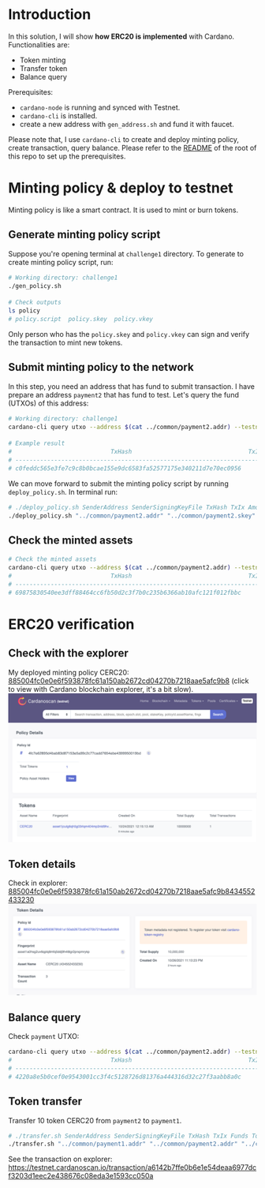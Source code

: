 # Introduction
In this solution, I will show **how ERC20 is implemented** with Cardano.
Functionalities are:
- Token minting
- Transfer token
- Balance query

Prerequisites:
- `cardano-node` is running and synced with Testnet.
- `cardano-cli` is installed.
- create a new address with `gen_address.sh` and fund it with faucet.

Please note that, I use `cardano-cli` to create and deploy minting policy, create transaction, query balance. Please refer to the [README](../README.md) of the root of this repo to set up the prerequisites.

# Minting policy & deploy to testnet
Minting policy is like a smart contract. It is used to mint or burn tokens.
## Generate minting policy script
Suppose you're opening terminal at `challenge1` directory. To generate to create minting policy script, run:
```bash
# Working directory: challenge1
./gen_policy.sh

# Check outputs
ls policy
# policy.script  policy.skey  policy.vkey
```
Only person who has the `policy.skey` and `policy.vkey` can sign and verify the transaction to mint new tokens.

## Submit minting policy to the network
In this step, you need an address that has fund to submit transaction. I have prepare an address `payment2` that has fund to test. Let's query the fund (UTXOs) of this address:

```bash
# Working directory: challenge1
cardano-cli query utxo --address $(cat ../common/payment2.addr) --testnet-magic 1097911063

# Example result
#                            TxHash                                 TxIx        Amount
# --------------------------------------------------------------------------------------
# c0feddc565e3fe7c9c8b0bcae155e9dc6583fa52577175e340211d7e70ec0956     0        1000000000 lovelace + TxOutDatumHashNone
```

We can move forward to submit the minting policy script by running `deploy_policy.sh`. In terminal run:
```bash
# ./deploy_policy.sh SenderAddress SenderSigningKeyFile TxHash TxIx Amount_lovelace
./deploy_policy.sh "../common/payment2.addr" "../common/payment2.skey" c0feddc565e3fe7c9c8b0bcae155e9dc6583fa52577175e340211d7e70ec0956 0 1000000000
```

## Check the minted assets
```bash
# Check the minted assets
cardano-cli query utxo --address $(cat ../common/payment2.addr) --testnet-magic 1097911063
#                            TxHash                                 TxIx        Amount
# --------------------------------------------------------------------------------------
# 69875830540ee3dff88464cc6fb50d2c3f7b0c235b6366ab10afc121f012fbbc     0        999818307 lovelace + 10000000 885004fc0e0e6f593878fc61a150ab2672cd04270b7218aae5afc9b8.CERC20 + TxOutDatumHashNone
```

# ERC20 verification
## Check with the explorer
My deployed minting policy CERC20: [885004fc0e0e6f593878fc61a150ab2672cd04270b7218aae5afc9b8](https://testnet.cardanoscan.io/tokenPolicy/885004fc0e0e6f593878fc61a150ab2672cd04270b7218aae5afc9b8) (click to view with Cardano blockchain explorer, it's a bit slow).
![](../img/Screen%20Shot%202021-10-24%20at%2000.24.04.png)

## Token details
Check in explorer: 
[885004fc0e0e6f593878fc61a150ab2672cd04270b7218aae5afc9b8434552433230](https://testnet.cardanoscan.io/token/885004fc0e0e6f593878fc61a150ab2672cd04270b7218aae5afc9b8434552433230?address=addr_test1vzdxjtkg5p9wphgnezpjpvdd496p0w7rs5lfhy8atjwh94cf34m4l)
![](../img/Screen%20Shot%202021-10-27%20at%2001.02.40.png)
## Balance query
Check `payment` UTXO:
```bash
cardano-cli query utxo --address $(cat ../common/payment2.addr) --testnet-magic 1097911063
#                            TxHash                                 TxIx        Amount
# --------------------------------------------------------------------------------------
# 4220a8e5b0cef0e9543001cc3f4c5128726d81376a444316d32c27f3aabb8a0c     1        989640002 lovelace + 9999999 885004fc0e0e6f593878fc61a150ab2672cd04270b7218aae5afc9b8.CERC20 + TxOutDatumHashNone
```

## Token transfer
Transfer 10 token CERC20 from `payment2` to `payment1`.
```bash
# ./transfer.sh SenderAddress SenderSigningKeyFile TxHash TxIx Funds TotalToken PolicyId TransferTokenAmount
./transfer.sh "../common/payment1.addr" "../common/payment2.addr" "../common/payment2.skey" 4220a8e5b0cef0e9543001cc3f4c5128726d81376a444316d32c27f3aabb8a0c 1 989640002 9999999 885004fc0e0e6f593878fc61a150ab2672cd04270b7218aae5afc9b8 10
```
See the transaction on explorer: https://testnet.cardanoscan.io/transaction/a6142b7ffe0b6e1e54deaa6977dcf3203d1eec2e438676c08eda3e1593cc050a
